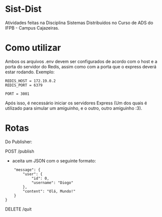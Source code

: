 # Sist-Dist
Atividades feitas na Disciplina Sistemas Distribuídos no Curso de ADS do IFPB - Campus Cajazeiras.

# Como utilizar
Ambos os arquivos .env devem ser configurados de acordo com o host e a porta do servidor do Redis, assim como com a porta que o express deverá estar rodando.
Exemplo:

```
REDIS_HOST = 172.19.0.2
REDIS_PORT = 6379

PORT = 3001
```

Após isso, é necessário iniciar os servidores Express (Um dos quais é utilizado para simular um amiguinho, e o outro, outro amiguinho :3).

# Rotas
Do Publisher:

POST /publish
* aceita um JSON com o seguinte formato:
```{
	"message": {
		"user": {
			"id": 0,
			"username": "Diogo"
		},
		"content": "Olá, Mundo!"
	}
}
```

DELETE /quit
